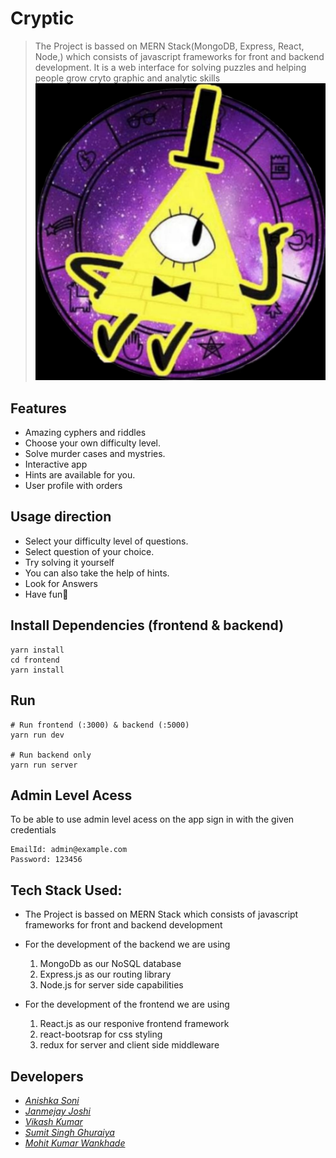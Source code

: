 # Cryptic

> The Project is bassed on MERN Stack(MongoDB, Express, React, Node,) which consists of javascript frameworks for front and backend development.
> It is a web interface for solving puzzles and helping people grow cryto graphic and analytic skills
>![cryptic](https://github.com/Janmejay-Joshi/cryptic/blob/main/uploads/logo.jpeg)


## Features

- Amazing cyphers and riddles 
- Choose your own difficulty level.
- Solve murder cases and mystries.
- Interactive app
- Hints are available for you.
- User profile with orders

## Usage direction

- Select your difficulty level of questions.
- Select question of your choice.
- Try solving it yourself
- You can also take the help of hints.
- Look for Answers
- Have fun🥳

## Install Dependencies (frontend & backend)

```
yarn install
cd frontend
yarn install
```

## Run

```
# Run frontend (:3000) & backend (:5000)
yarn run dev

# Run backend only
yarn run server
```

## Admin Level Acess

To be able to use admin level acess on the app sign in with the given credentials
```
EmailId: admin@example.com
Password: 123456
```

## Tech Stack Used:

- The Project is bassed on MERN Stack which consists of javascript frameworks for front and backend development

- For the development of the backend we are using
        
    1. MongoDb as our NoSQL database
    2. Express.js as our routing library
    3. Node.js for server side capabilities

- For the development of the frontend we are using

    1. React.js as our responive frontend framework
    2. react-bootsrap for css styling
    3. redux for server and client side middleware


## Developers

- [_Anishka Soni_](https://www.github.com/theani20)
- [_Janmejay Joshi_](https://www.github.com/Janmejay-Joshi)
- [_Vikash Kumar_](https://www.github.com/Codefreak69)
- [_Sumit Singh Ghuraiya_](https://www.github.com/sumitsinghghuraiya)
- [_Mohit Kumar Wankhade_](https://www.github.com/Mohit-Wankhade)

 
